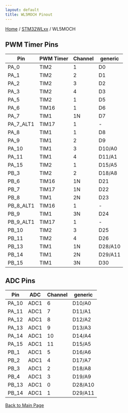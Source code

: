 ```yaml
---
layout: default
title: WL5MOCH Pinout
---
```


[Home](../../index.md) / [STM32WLxx](../index.md) / WL5MOCH

## PWM Timer Pins

| Pin | PWM Timer | Channel | generic |
| --- | --- | --- | --- |
| PA_0 | TIM2 | 1 | D0 |
| PA_1 | TIM2 | 2 | D1 |
| PA_2 | TIM2 | 3 | D2 |
| PA_3 | TIM2 | 4 | D3 |
| PA_5 | TIM2 | 1 | D5 |
| PA_6 | TIM16 | 1 | D6 |
| PA_7 | TIM1 | 1N | D7 |
| PA_7_ALT1 | TIM17 | 1 | - |
| PA_8 | TIM1 | 1 | D8 |
| PA_9 | TIM1 | 2 | D9 |
| PA_10 | TIM1 | 3 | D10/A0 |
| PA_11 | TIM1 | 4 | D11/A1 |
| PA_15 | TIM2 | 1 | D15/A5 |
| PB_3 | TIM2 | 2 | D18/A8 |
| PB_6 | TIM16 | 1N | D21 |
| PB_7 | TIM17 | 1N | D22 |
| PB_8 | TIM1 | 2N | D23 |
| PB_8_ALT1 | TIM16 | 1 | - |
| PB_9 | TIM1 | 3N | D24 |
| PB_9_ALT1 | TIM17 | 1 | - |
| PB_10 | TIM2 | 3 | D25 |
| PB_11 | TIM2 | 4 | D26 |
| PB_13 | TIM1 | 1N | D28/A10 |
| PB_14 | TIM1 | 2N | D29/A11 |
| PB_15 | TIM1 | 3N | D30 |


## ADC Pins

| Pin | ADC | Channel | generic |
| --- | --- | --- | --- |
| PA_10 | ADC1 | 6 | D10/A0 |
| PA_11 | ADC1 | 7 | D11/A1 |
| PA_12 | ADC1 | 8 | D12/A2 |
| PA_13 | ADC1 | 9 | D13/A3 |
| PA_14 | ADC1 | 10 | D14/A4 |
| PA_15 | ADC1 | 11 | D15/A5 |
| PB_1 | ADC1 | 5 | D16/A6 |
| PB_2 | ADC1 | 4 | D17/A7 |
| PB_3 | ADC1 | 2 | D18/A8 |
| PB_4 | ADC1 | 3 | D19/A9 |
| PB_13 | ADC1 | 0 | D28/A10 |
| PB_14 | ADC1 | 1 | D29/A11 |


[Back to Main Page](../../index.md)